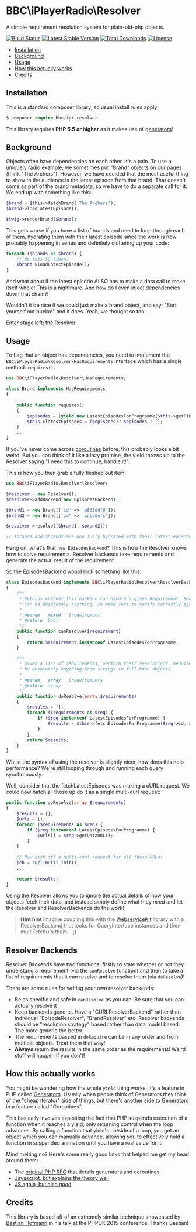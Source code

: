 # BBC\iPlayerRadio\Resolver

A simple requirement resolution system for plain-old-php objects.

[![Build Status](https://travis-ci.org/bbc/ipr-php-resolver.svg?branch=master)](https://travis-ci.org/bbc/ipr-php-resolver)
[![Latest Stable Version](https://poser.pugx.org/bbc/ipr-resolver/v/stable.svg)](https://packagist.org/packages/bbc/ipr-resolver)
[![Total Downloads](https://poser.pugx.org/bbc/ipr-resolver/downloads.svg)](https://packagist.org/packages/bbc/ipr-resolver)
[![License](https://poser.pugx.org/bbc/ipr-resolver/license.svg)](https://packagist.org/packages/bbc/ipr-resolver)

- [Installation](#installation)
- [Background](#background)
- [Usage](#usage)
- [How this actually works](#how-this-actually-works)
- [Credits](#credits)

## Installation

This is a standard composer library, so usual install rules apply:

```php
$ composer require bbc/ipr-resolver
```

This library requires **PHP 5.5 or higher** as it makes use of
[generators](http://php.net/manual/en/language.generators.overview.php)! 

## Background

Objects often have dependencies on each other. It's a pain. To use a uniquely radio example; we sometimes put "Brand"
objects on our pages (think "The Archers"). However, we have decided that the most useful thing to show to the audience
is the latest episode from that brand. That doesn't come as part of the brand metadata, so we have to do a separate call
for it. We end up with something like this:

```php
$brand = $this->fetchBrand('The Archers');
$brand->loadLatestEpisode();

$twig->renderBrand($brand);
```

This gets worse if you have a list of brands and need to loop through each of them, hydrating them with their latest
episode since the work is now probably happening in series and definitely cluttering up your code:

```php
foreach ($brands as $brand) {
    // do this 50 times.
    $brand->loadLatestEpisode();
}
```

And what about if the latest episode ALSO has to make a data call to make itself whole! This is a nightmare. And how
do I even inject dependencies down that chain?!

Wouldn't it be nice if we could just make a brand object, and say; "Sort yourself out bucko!" and it does.
Yeah, we thought so too.

Enter stage left; the Resolver.

## Usage

To flag that an object has dependencies, you need to implement the `BBC\iPlayerRadio\Resolver\HasRequirements` interface
which has a single method: `requires()`.

```php
use BBC\iPlayerRadio\Resolver\HasRequirements;

class Brand implements HasRequirements
{
    ...
    public function requires()
    {
        $episodes = (yield new LatestEpisodesForProgramme($this->getPID(), 3));
        $this->latestEpisodes = ($episodes)? $episodes : [];
    }
    ...
}
```

If you've never come across [coroutines](https://wiki.php.net/rfc/generators#sending_values) before, this probably
looks a bit weird! But you can think of it like a lazy promise, the yield throws up to the Resolver saying "I need this
to continue, handle it!".

This is how you then grab a fully fleshed out item:

```php
use BBC\iPlayerRadio\Resolver\Resolver;

$resolver = new Resolver();
$resolver->addBackend(new EpisodesBackend);

$brand1 = new Brand(['id' => 'p865ddf6']);
$brand2 = new Brand(['id' => 'pabcdefs']);

$resolver->resolve([$brand1, $brand2]);

// $brand1 and $brand2 are now fully hydrated with their latest episodes in the  $this->latestEpisodes variable.
```

Hang on, what's that `new EpisodesBackend`? This is how the Resolver knows how to solve requirements. Resolver backends
take requirements and generate the actual result of the requirement.

So the EpisodesBackend would look something like this:

```php
class EpisodesBackend implements BBC\iPlayerRadio\Resolver\ResolverBackend
{
    /**
     * Returns whether this backend can handle a given Requirement. Requirements
     * can be absolutely anything, so make sure to verify correctly against it.
     *
     * @param   mixed   $requirement
     * @return  bool
     */
    public function canResolve($requirement)
    {
        return $requirement instanceof LatestEpisodesForProgramme;
    }

    /**
     * Given a list of requirements, perform their resolutions. Requirements can
     * be absolutely anything from strings to full-bore objects.
     *
     * @param   array   $requirements
     * @return  array
     */
    public function doResolve(array $requirements)
    {
        $results = [];
        foreach ($requirements as $req) {
            if ($req instanceof LatestEpisodesForProgramme) {
                $results = $this->fetchEpisodesForProgramme($req->id, $req->limit);
            }
        }
        return $results;
    }
}

```

Whilst the syntax of using the resolver is slightly nicer, how does this help performance? We're still looping
through and running each query synchronously.

Well, consider that the fetchLatestEpisodes was making a cURL request. We could now batch all those up do it as
a single multi-curl request:

```php
public function doResolve(array $requirements)
{
    $results = [];
    $urls = [];
    foreach ($requirements as $req) {
        if ($req instanceof LatestEpisodesForProgramme) {
            $urls[] = $req->getDataURL();
        }
    }
    
    // Now kick off a multi-curl request for all those URLs:
    $ch = curl_multi_init();
    ...
    
    return $results;
}
```

Using the Resolver allows you to ignore the actual details of how your objects fetch their data, and instead simply
define what they *need* and let the Resolver and ResolverBackends do the work!

> **Hint hint** imagine coupling this with the [WebserviceKit](http://github.com/bbc/ipr-php-webservicekit) library
> with a ResolverBackend that looks for QueryInterface instances and then multiFetch()'s them... ;)

## Resolver Backends

Resolver Backends have two functions; firstly to state whether or not they understand a requirement (via the `canResolve`
function) and then to take a list of requirements that it can resolve and to resolve them (via `doResolve`)!

There are some rules for writing your own resolver backends:

- Be as specific and safe in `canResolve` as you can. Be sure that you can actually resolve it
- Keep backends generic. Have a "CURLResolverBackend" rather than individual "EpisodeResolver", "BrandResolver" etc. Resolver
 backends should be "resolution strategy" based rather than data model based. The more generic the better.
- The requirements passed in `doRequire` can be in any order and from multiple objects. Treat them that way!
- **Always** return the results in the same order as the requirements! Weird stuff will happen if you don't!

## How this actually works

You might be wondering how the whole `yield` thing works. It's a feature in PHP called
[Generators](http://php.net/manual/en/language.generators.overview.php). Usually when people think of Generators
they think of the "cheap iterator" side of things, but there's another side to Generators in a feature called
"Coroutines".

This basically involves exploiting the fact that PHP suspends execution of a function when it reaches a yield, only
returning control when the loop advances. By calling a function that yield's outside of a loop, you get an object
which you can manually advance, allowing you to effectively hold a function in suspended animation until you have
a real value for it.

Mind melting no? Here's some really good links that helped me get my head around them:

- The [original PHP RFC](https://wiki.php.net/rfc/generators#sending_values) that details generators and coroutines
- [Javascript, but explains the theory well](http://jlongster.com/A-Study-on-Solving-Callbacks-with-JavaScript-Generators)
- [JS again, but also good](http://colintoh.com/blog/staying-sane-with-asynchronous-programming-promises-and-generators)

## Credits

This library is based off of an extremely similar technique showcased by [Bastian Hofmann](https://twitter.com/BastianHofmann)
in his talk at the PHPUK 2015 conference. Thanks Bastian!
